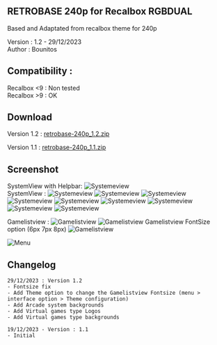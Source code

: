 RETROBASE 240p for Recalbox RGBDUAL
--------------------------------------------------------------------
Based and Adaptated from recalbox theme for 240p

Version : 1.2 - 29/12/2023   
Author : Bounitos

## Compatibility : 
Recalbox <9 : Non tested  
Recalbox >9 : OK  

## Download
Version 1.2 : [retrobase-240p_1.2.zip](https://drive.google.com/file/d/1a8nbyjQuNKr9gG9lvxDUr0wbupZPiSYz/view?usp=drive_link) 


Version 1.1 : [retrobase-240p_1.1.zip](https://drive.google.com/file/d/1a8nbyjQuNKr9gG9lvxDUr0wbupZPiSYz/view?usp=drive_link)  



## Screenshot

SystemView with Helpbar:
![Systemeview](https://github.com/BenoitBounar/Theme-Retrobase240p/blob/main/Screenshots/240p/v1.1/Systemview.png?raw=true)  
SystemView :
![Systemeview](https://github.com/BenoitBounar/Theme-Retrobase240p/blob/main/Screenshots/240p/v1.1/Systemview_allgames.png?raw=true)
![Systemeview](https://github.com/BenoitBounar/Theme-Retrobase240p/blob/main/Screenshots/240p/v1.1/Systemview_Atari2600.png?raw=true)
![Systemeview](https://github.com/BenoitBounar/Theme-Retrobase240p/blob/main/Screenshots/240p/v1.1/Systemview_Atari-lynx.png?raw=true)
![Systemeview](https://github.com/BenoitBounar/Theme-Retrobase240p/blob/main/Screenshots/240p/v1.1/Systemview_Dreamcast.png?raw=true)
![Systemeview](https://github.com/BenoitBounar/Theme-Retrobase240p/blob/main/Screenshots/240p/v1.1/Systemview_Game-boy.png?raw=true)
![Systemeview](https://github.com/BenoitBounar/Theme-Retrobase240p/blob/main/Screenshots/240p/v1.1/Systemview_Megadrive.png?raw=true)
![Systemeview](https://github.com/BenoitBounar/Theme-Retrobase240p/blob/main/Screenshots/240p/v1.1/Systemview_Nintendo64.png?raw=true)
![Systemeview](https://github.com/BenoitBounar/Theme-Retrobase240p/blob/main/Screenshots/240p/v1.1/Systemview_Sega-saturn.png?raw=true) 
![Systemeview](https://github.com/BenoitBounar/Theme-Retrobase240p/blob/main/Screenshots/240p/v1.1/Systemview_Vectrex.png?raw=true)  

Gamelistview :
![Gamelistview](https://github.com/BenoitBounar/Theme-Retrobase240p/blob/main/Screenshots/240p/v1.1/Gamelist2.png?raw=true) 
![Gamelistview](https://github.com/BenoitBounar/Theme-Retrobase240p/blob/main/Screenshots/240p/v1.1/Gamelist3.png?raw=true) 
Gamelistview FontSize option (6px 7px 8px)
![Gamelistview](https://github.com/BenoitBounar/Theme-Retrobase240p/blob/main/Screenshots/240p/v1.1/Gamelist.png?raw=true) 

![Menu](https://github.com/BenoitBounar/Theme-Retrobase240p/blob/main/Screenshots/240p/v1.1/Menu.png?raw=true) 

## Changelog
```
29/12/2023 : Version 1.2  
- Fontsize fix
- Add Theme option to change the Gamelistview Fontsize (menu >  interface option > Theme configuration)
- Add Arcade system backgrounds
- Add Virtual games type Logos
- Add Virtual games type backgrounds
```
```
19/12/2023 - Version : 1.1 
- Initial 
```